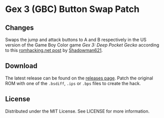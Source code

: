 # Gex 3 (GBC) Button Swap Patch

## Changes
Swaps the jump and attack buttons to A and B respectively
in the US version of the Game Boy Color game
*Gex 3: Deep Pocket Gecko*
according to this
[romhacking.net post](https://www.romhacking.net/forum/index.php?msg=448640)
by
[Shadowman621](https://www.romhacking.net/forum/index.php?action=profile;u=57786).

## Download
The latest release can be found on the
[releases page](https://github.com/lightbulb-sun/gex3-buttons/releases).
Patch the original ROM with one of the `.bsdiff`, `.ips` or `.bps` files
to create the hack.

## License
Distributed under the MIT License. See LICENSE for more information.

